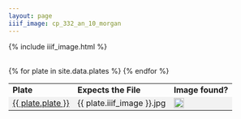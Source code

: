 ```yaml
---
layout: page
iiif_image: cp_332_an_10_morgan
---
```

<style>table{width:100% !important;}tr:nth-child(even){background-color: #f2f2f2}</style>


{% include iiif_image.html %}
<br><br>
<table>
  <tr>
    <td><b>Plate</b></td>
    <td><b>Expects the File</b></td>
    <td><b>Image found?</b></td>
  </tr>
  {% for plate in site.data.plates %}
  <tr>
    <td>
      <a href="{{ site.baseurl }}/plates/{{ plate.plate }}">{{ plate.plate }}<br></a>
    </td>
    <td>
      {{ plate.iiif_image }}.jpg
    </td>
    <td>
      <a href="{{ site.baseurl }}/plates/{{ plate.plate }}">
        <img src="{{ site.baseurl }}/tiles/images/{{ plate.iiif_image }}/full/full/0/default.jpg" width="20"/>
      </a>
    </td>
  </tr>
  {% endfor %}
</table>
